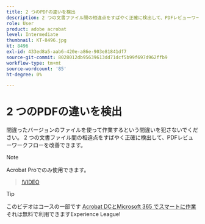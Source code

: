 ```yaml
---
title: 2 つのPDFの違いを検出
description: 2 つの文書ファイル間の相違点をすばやく正確に検出して、PDFレビューワークフローを改善します。
role: User
product: adobe acrobat
level: Intermediate
thumbnail: KT-8496.jpg
kt: 8496
exl-id: 433ed8a5-aab6-420e-a86e-903e81841df7
source-git-commit: 8028012db95639613dd71dcf5b99f697d962ffb9
workflow-type: tm+mt
source-wordcount: '85'
ht-degree: 0%

---
```


# 2 つのPDFの違いを検出

間違ったバージョンのファイルを使って作業するという間違いを犯さないでください。 2 つの文書ファイル間の相違点をすばやく正確に検出して、PDFレビューワークフローを改善できます。

>[!NOTE]
>
>Acrobat Proでのみ使用できます。

>[!VIDEO](https://video.tv.adobe.com/v/337211?hidetitle=true)

>[!TIP]
>
>このビデオはコースの一部です [Acrobat DCとMicrosoft 365 でスマートに作業](https://experienceleague.adobe.com/?recommended=Acrobat-U-1-2021.microsoft365) それは無料で利用できますExperience League!
